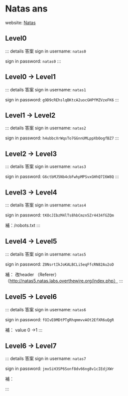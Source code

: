 # Natas ans
website: [Natas](https://overthewire.org/wargames/natas/)

## Level0 
::: details 答案
sign in username: `natas0`

sign in password: `natas0`
:::

## Level0 -> Level1 
::: details 答案
sign in username: `natas1`

sign in password: `g9D9cREhslqBKtcA2uocGHPfMZVzeFK6`
:::

## Level1 -> Level2
::: details 答案
sign in username: `natas2`

sign in password: `h4ubbcXrWqsTo7GGnnUMLppXbOogfBZ7`
:::

## Level2 -> Level3
::: details 答案
sign in username: `natas3`

sign in password: `G6ctbMJ5Nb4cbFwhpMPSvxGHhQ7I6W8Q`
:::

## Level3 -> Level4
::: details 答案
sign in username: `natas4`

sign in password: `tKOcJIbzM4lTs8hbCmzn5Zr4434fGZQm`

補：/robots.txt
:::

## Level4 -> Level5
::: details 答案
sign in username: `natas5`

sign in password: `Z0NsrtIkJoKALBCLi5eqFfcRN82Au2oD`

補： 改header   （Referer） （http://natas5.natas.labs.overthewire.org/index.php）
:::

## Level5 -> Level6 
::: details 答案
sign in username: `natas6`

sign in password: `fOIvE0MDtPTgRhqmmvvAOt2EfXR6uQgR`

補： value 0 ->1
:::

## Level6 -> Level7
::: details 答案
sign in username: `natas7`

sign in password: `jmxSiH3SP6Sonf8dv66ng8v1cIEdjXWr`

補：
 <?
$secret = "FOEIUWGHFEEUHOFUOIU";
?>
:::
